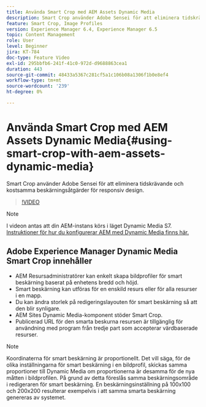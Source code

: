 ```yaml
---
title: Använda Smart Crop med AEM Assets Dynamic Media
description: Smart Crop använder Adobe Sensei för att eliminera tidskrävande och kostsamma beskärningsåtgärder för responsiv design.
feature: Smart Crop, Image Profiles
version: Experience Manager 6.4, Experience Manager 6.5
topic: Content Management
role: User
level: Beginner
jira: KT-784
doc-type: Feature Video
exl-id: 295bbfb6-241f-41c0-972d-d9688863cea1
duration: 443
source-git-commit: 48433a5367c281cf5a1c106b08a1306f1b0e8ef4
workflow-type: tm+mt
source-wordcount: '239'
ht-degree: 0%

---
```


# Använda Smart Crop med AEM Assets Dynamic Media{#using-smart-crop-with-aem-assets-dynamic-media}

Smart Crop använder Adobe Sensei för att eliminera tidskrävande och kostsamma beskärningsåtgärder för responsiv design.

>[!VIDEO](https://video.tv.adobe.com/v/21519?quality=12&learn=on)

>[!NOTE]
>
>I videon antas att din AEM-instans körs i läget Dynamic Media S7. [Instruktioner för hur du konfigurerar AEM med Dynamic Media finns här.](https://helpx.adobe.com/se/experience-manager/6-3/assets/using/config-dynamic-fp-14410.html)

## Adobe Experience Manager Dynamic Media Smart Crop innehåller

* AEM Resursadministratörer kan enkelt skapa bildprofiler för smart beskärning baserat på enhetens bredd och höjd.
* Smart beskärning kan utföras för en enskild resurs eller för alla resurser i en mapp.
* Du kan ändra storlek på redigeringslayouten för smart beskärning så att den blir synligare.
* AEM Sites Dynamic Media-komponent stöder Smart Crop.
* Publicerad URL för den smarta beskurna resursen är tillgänglig för användning med program från tredje part som accepterar värdbaserade resurser.

>[!NOTE]
>
>Koordinaterna för smart beskärning är proportionellt. Det vill säga, för de olika inställningarna för smart beskärning i en bildprofil, skickas samma proportioner till Dynamic Media om proportionerna är desamma för de nya måtten i bildprofilen. På grund av detta föreslås samma beskärningsområde i redigeraren för smart beskärning. En beskärningsinställning på 100x100 och 200x200 resulterar exempelvis i att samma smarta beskärning genereras av systemet.
